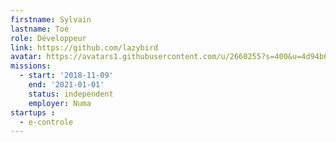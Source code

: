 ```yaml
---
firstname: Sylvain
lastname: Toé
role: Développeur
link: https://github.com/lazybird
avatar: https://avatars1.githubusercontent.com/u/2660255?s=400&u=4d94b6a9671d594c563f2ff50907b99c71b7fb00&v=4
missions:
  - start: '2018-11-09'
    end: '2021-01-01'
    status: independent
    employer: Numa
startups :
  - e-controle
---
```


